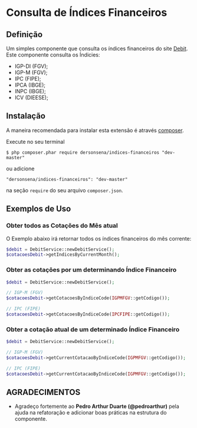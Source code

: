 # Consulta de Índices Financeiros

## Definição

Um simples componente que consulta os índices financeiros do site [Debit](http://www.debit.com.br). Este componente consulta os Índicies:

- IGP-DI (FGV);
- IGP-M (FGV);
- IPC (FIPE);
- IPCA (IBGE);
- INPC (IBGE);
- ICV (DIEESE);

## Instalação

A maneira recomendada para instalar esta extensão é através [composer](http://getcomposer.org/download/).

Execute no seu terminal

```
$ php composer.phar require dersonsena/indices-financeiros "dev-master"
```

ou adicione

```
"dersonsena/indices-financeiros": "dev-master"
```

na seção ```require``` do seu arquivo `composer.json`.

## Exemplos de Uso

### Obter todos as Cotações do Mês atual

O Exemplo abaixo irá retornar todos os índices financeiros do mês corrente:

```php
$debit = DebitService::newDebitService();
$cotacoesDebit->getIndicesByCurrentMonth();
```

### Obter as cotações por um determinando Índice Financeiro

```php
$debit = DebitService::newDebitService();

// IGP-M (FGV)
$cotacoesDebit->getCotacoesByIndiceCode(IGPMFGV::getCodigo());

// IPC (FIPE)
$cotacoesDebit->getCotacoesByIndiceCode(IPCFIPE::getCodigo());
```

### Obter a cotação atual de um determinado Índice Financeiro

```php
$debit = DebitService::newDebitService();

// IGP-M (FGV)
$cotacoesDebit->getCurrentCotacaoByIndiceCode(IGPMFGV::getCodigo());

// IPC (FIPE)
$cotacoesDebit->getCurrentCotacaoByIndiceCode(IGPMFGV::getCodigo());
```

## AGRADECIMENTOS

- Agradeço fortemente ao **Pedro Arthur Duarte (@pedroarthur)** pela ajuda na refatoração e adicionar boas práticas na estrutura do componente.